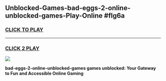
## Unblocked-Games-bad-eggs-2-online-unblocked-games-Play-Online #flg6a
<h3>
<a href="https://news.freeplayer.one?title=bad-eggs-2-online-unblocked-games&ref=3">CLICK TO PLAY</a></h3>
<hr>

<h3>
<a href="https://news.freeplayer.one?title=bad-eggs-2-online-unblocked-games&ref=3">CLICK 2 PLAY</a>
  
</h3>

<a href="https://news.freeplayer.one?title=bad-eggs-2-online-unblocked-games&ref=3"><img src="https://clearcache.store/games.png"></a>


**bad-eggs-2-online-unblocked-games games unblocked: Your Gateway to Fun and Accessible Online Gaming**
